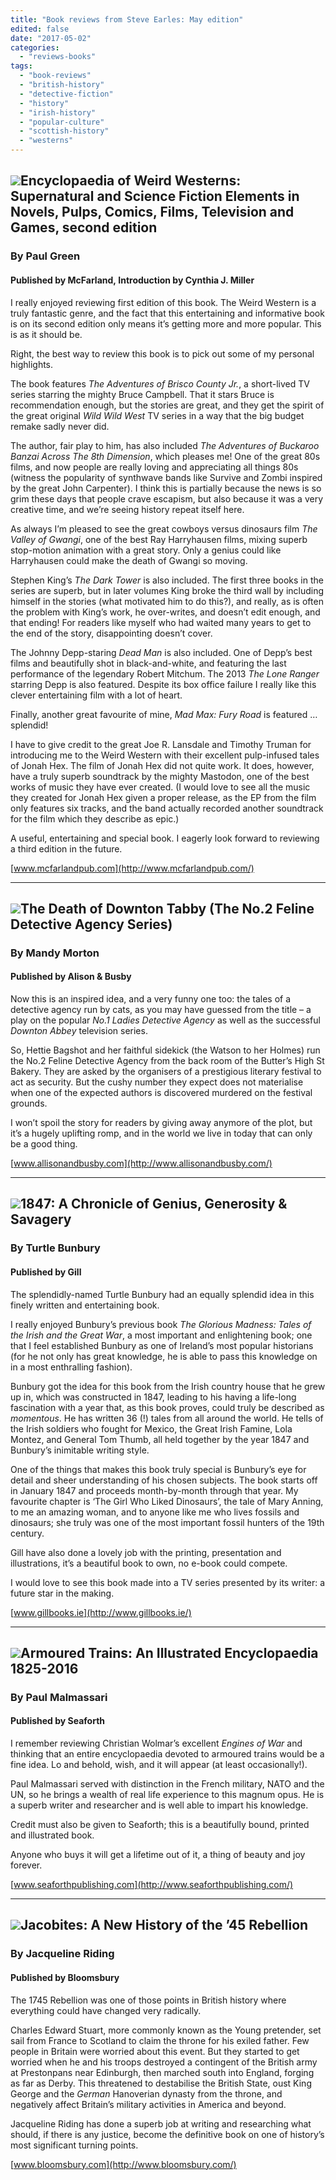 ```yaml
---
title: "Book reviews from Steve Earles: May edition"
edited: false
date: "2017-05-02"
categories:
  - "reviews-books"
tags:
  - "book-reviews"
  - "british-history"
  - "detective-fiction"
  - "history"
  - "irish-history"
  - "popular-culture"
  - "scottish-history"
  - "westerns"
---
```


## ![](https://hellbound.ca/wp-content/uploads/2017/04/Encyclopaedia-of-Weird-Westerns-210x300.jpg)Encyclopaedia of Weird Westerns: Supernatural and Science Fiction Elements in Novels, Pulps, Comics, Films, Television and Games, second edition

### By Paul Green

#### Published by McFarland, Introduction by Cynthia J. Miller

I really enjoyed reviewing first edition of this book. The Weird Western is a truly fantastic genre, and the fact that this entertaining and informative book is on its second edition only means it’s getting more and more popular. This is as it should be.

Right, the best way to review this book is to pick out some of my personal highlights.

The book features _The Adventures of Brisco County Jr._, a short-lived TV series starring the mighty Bruce Campbell. That it stars Bruce is recommendation enough, but the stories are great, and they get the spirit of the great original _Wild Wild West_ TV series in a way that the big budget remake sadly never did.

The author, fair play to him, has also included _The Adventures of Buckaroo Banzai Across The 8th Dimension_, which pleases me! One of the great 80s films, and now people are really loving and appreciating all things 80s (witness the popularity of synthwave bands like Survive and Zombi inspired by the great John Carpenter). I think this is partially because the news is so grim these days that people crave escapism, but also because it was a very creative time, and we’re seeing history repeat itself here.

As always I’m pleased to see the great cowboys versus dinosaurs film _The Valley of Gwangi_, one of the best Ray Harryhausen films, mixing superb stop-motion animation with a great story. Only a genius could like Harryhausen could make the death of Gwangi so moving.

Stephen King’s _The Dark Tower_ is also included. The first three books in the series are superb, but in later volumes King broke the third wall by including himself in the stories (what motivated him to do this?), and really, as is often the problem with King’s work, he over-writes, and doesn’t edit enough, and that ending! For readers like myself who had waited many years to get to the end of the story, disappointing doesn’t cover.

The Johnny Depp-staring _Dead Man_ is also included. One of Depp’s best films and beautifully shot in black-and-white, and featuring the last performance of the legendary Robert Mitchum. The 2013 _The Lone Ranger_ starring Depp is also featured. Despite its box office failure I really like this clever entertaining film with a lot of heart.

Finally, another great favourite of mine, _Mad Max: Fury Road_ is featured …splendid!

I have to give credit to the great Joe R. Lansdale and Timothy Truman for introducing me to the Weird Western with their excellent pulp-infused tales of Jonah Hex. The film of Jonah Hex did not quite work. It does, however, have a truly superb soundtrack by the mighty Mastodon, one of the best works of music they have ever created. (I would love to see all the music they created for Jonah Hex given a proper release, as the EP from the film only features six tracks, and the band actually recorded another soundtrack for the film which they describe as epic.)

A useful, entertaining and special book. I eagerly look forward to reviewing a third edition in the future.

[www.mcfarlandpub.com](http://www.mcfarlandpub.com/)

* * *

## ![](https://hellbound.ca/wp-content/uploads/2017/04/The-Death-of-Downton-Tabby-195x300.jpg)The Death of Downton Tabby (The No.2 Feline Detective Agency Series)

### By Mandy Morton

#### Published by Alison & Busby

Now this is an inspired idea, and a very funny one too: the tales of a detective agency run by cats, as you may have guessed from the title – a play on the popular _No.1 Ladies Detective Agency_ as well as the successful _Downton Abbey_ television series.

So, Hettie Bagshot and her faithful sidekick (the Watson to her Holmes) run the No.2 Feline Detective Agency from the back room of the Butter’s High St Bakery. They are asked by the organisers of a prestigious literary festival to act as security. But the cushy number they expect does not materialise when one of the expected authors is discovered murdered on the festival grounds.

I won’t spoil the story for readers by giving away anymore of the plot, but it’s a hugely uplifting romp, and in the world we live in today that can only be a good thing.

[www.allisonandbusby.com](http://www.allisonandbusby.com/)

* * *

## ![](https://hellbound.ca/wp-content/uploads/2017/04/1847-A-Chronicle-of-Genius-Generosity-Savagery-194x300.jpg)1847: A Chronicle of Genius, Generosity & Savagery

### By Turtle Bunbury

#### Published by Gill

The splendidly-named Turtle Bunbury had an equally splendid idea in this finely written and entertaining book.

I really enjoyed Bunbury’s previous book _The Glorious Madness: Tales of the Irish and the Great War_, a most important and enlightening book; one that I feel established Bunbury as one of Ireland’s most popular historians (for he not only has great knowledge, he is able to pass this knowledge on in a most enthralling fashion).

Bunbury got the idea for this book from the Irish country house that he grew up in, which was constructed in 1847, leading to his having a life-long fascination with a year that, as this book proves, could truly be described as _momentous_. He has written 36 (!) tales from all around the world. He tells of the Irish soldiers who fought for Mexico, the Great Irish Famine, Lola Montez, and General Tom Thumb, all held together by the year 1847 and Bunbury’s inimitable writing style.

One of the things that makes this book truly special is Bunbury’s eye for detail and sheer understanding of his chosen subjects. The book starts off in January 1847 and proceeds month-by-month through that year. My favourite chapter is ‘The Girl Who Liked Dinosaurs’, the tale of Mary Anning, to me an amazing woman, and to anyone like me who lives fossils and dinosaurs; she truly was one of the most important fossil hunters of the 19th century.

Gill have also done a lovely job with the printing, presentation and illustrations, it’s a beautiful book to own, no e-book could compete.

I would love to see this book made into a TV series presented by its writer: a future star in the making.

[www.gillbooks.ie](http://www.gillbooks.ie/)

* * *

## ![](https://hellbound.ca/wp-content/uploads/2017/04/Armoured-Trains-An-Illustrated-Encyclopaedia-256x300.jpg)Armoured Trains: An Illustrated Encyclopaedia 1825-2016

### By Paul Malmassari

#### Published by Seaforth

I remember reviewing Christian Wolmar’s excellent _Engines of War_ and thinking that an entire encyclopaedia devoted to armoured trains would be a fine idea. Lo and behold, wish, and it will appear (at least occasionally!).

Paul Malmassari served with distinction in the French military, NATO and the UN, so he brings a wealth of real life experience to this magnum opus. He is a superb writer and researcher and is well able to impart his knowledge.

Credit must also be given to Seaforth; this is a beautifully bound, printed and illustrated book.

Anyone who buys it will get a lifetime out of it, a thing of beauty and joy forever.

[www.seaforthpublishing.com](http://www.seaforthpublishing.com/)

* * *

## ![](https://hellbound.ca/wp-content/uploads/2017/04/Jacobites-A-New-History-198x300.jpg)Jacobites: A New History of the ’45 Rebellion

### By Jacqueline Riding

#### Published by Bloomsbury

The 1745 Rebellion was one of those points in British history where everything could have changed very radically.

Charles Edward Stuart, more commonly known as the Young pretender, set sail from France to Scotland to claim the throne for his exiled father. Few people in Britain were worried about this event. But they started to get worried when he and his troops destroyed a contingent of the British army at Prestonpans near Edinburgh, then marched south into England, forging as far as Derby. This threatened to destabilise the British State, oust King George and the _German_ Hanoverian dynasty from the throne, and negatively affect Britain’s military activities in America and beyond.

Jacqueline Riding has done a superb job at writing and researching what should, if there is any justice, become the definitive book on one of history’s most significant turning points.

[www.bloomsbury.com](http://www.bloomsbury.com/)
